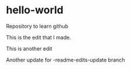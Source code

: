 # hello-world
Repository to learn github

This is the edit that I made.

This is another edit

Another update for -readme-edits-update branch
